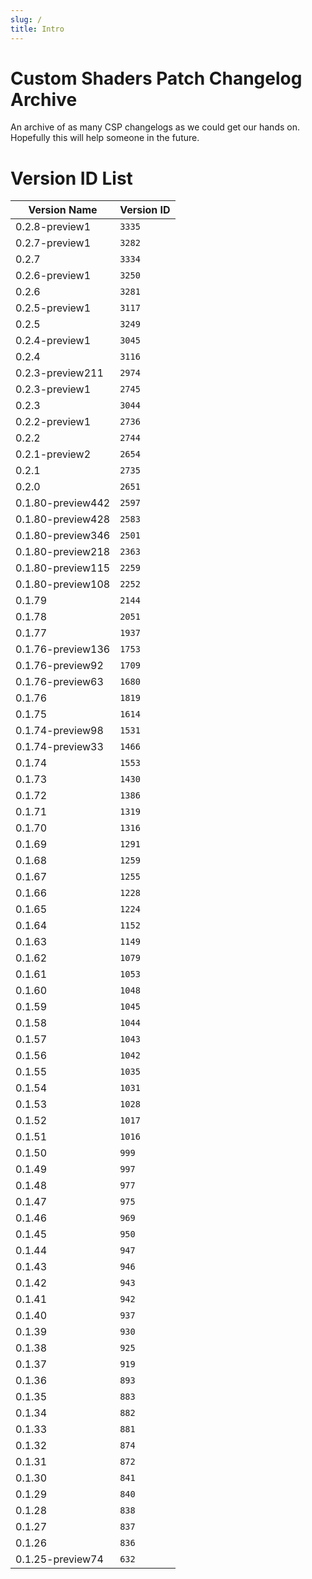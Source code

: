 ```yaml
---
slug: /
title: Intro
---
```


# Custom Shaders Patch Changelog Archive
An archive of as many CSP changelogs as we could get our hands on.  
Hopefully this will help someone in the future.

# Version ID List
| Version Name      | Version ID |
|-------------------|------------|
| 0.2.8-preview1    | `3335`     |
| 0.2.7-preview1    | `3282`     |
| 0.2.7             | `3334`     |
| 0.2.6-preview1    | `3250`     |
| 0.2.6             | `3281`     |
| 0.2.5-preview1    | `3117`     |
| 0.2.5             | `3249`     |
| 0.2.4-preview1    | `3045`     |
| 0.2.4             | `3116`     |
| 0.2.3-preview211  | `2974`     |
| 0.2.3-preview1    | `2745`     |
| 0.2.3             | `3044`     |
| 0.2.2-preview1    | `2736`     |
| 0.2.2             | `2744`     |
| 0.2.1-preview2    | `2654`     |
| 0.2.1             | `2735`     |
| 0.2.0             | `2651`     |
| 0.1.80-preview442 | `2597`     |
| 0.1.80-preview428 | `2583`     |
| 0.1.80-preview346 | `2501`     |
| 0.1.80-preview218 | `2363`     |
| 0.1.80-preview115 | `2259`     |
| 0.1.80-preview108 | `2252`     |
| 0.1.79            | `2144`     |
| 0.1.78            | `2051`     |
| 0.1.77            | `1937`     |
| 0.1.76-preview136 | `1753`     |
| 0.1.76-preview92  | `1709`     |
| 0.1.76-preview63  | `1680`     |
| 0.1.76            | `1819`     |
| 0.1.75            | `1614`     |
| 0.1.74-preview98  | `1531`     |
| 0.1.74-preview33  | `1466`     |
| 0.1.74            | `1553`     |
| 0.1.73            | `1430`     |
| 0.1.72            | `1386`     |
| 0.1.71            | `1319`     |
| 0.1.70            | `1316`     |
| 0.1.69            | `1291`     |
| 0.1.68            | `1259`     |
| 0.1.67            | `1255`     |
| 0.1.66            | `1228`     |
| 0.1.65            | `1224`     |
| 0.1.64            | `1152`     |
| 0.1.63            | `1149`     |
| 0.1.62            | `1079`     |
| 0.1.61            | `1053`     |
| 0.1.60            | `1048`     |
| 0.1.59            | `1045`     |
| 0.1.58            | `1044`     |
| 0.1.57            | `1043`     |
| 0.1.56            | `1042`     |
| 0.1.55            | `1035`     |
| 0.1.54            | `1031`     |
| 0.1.53            | `1028`     |
| 0.1.52            | `1017`     |
| 0.1.51            | `1016`     |
| 0.1.50            | `999`      |
| 0.1.49            | `997`      |
| 0.1.48            | `977`      |
| 0.1.47            | `975`      |
| 0.1.46            | `969`      |
| 0.1.45            | `950`      |
| 0.1.44            | `947`      |
| 0.1.43            | `946`      |
| 0.1.42            | `943`      |
| 0.1.41            | `942`      |
| 0.1.40            | `937`      |
| 0.1.39            | `930`      |
| 0.1.38            | `925`      |
| 0.1.37            | `919`      |
| 0.1.36            | `893`      |
| 0.1.35            | `883`      |
| 0.1.34            | `882`      |
| 0.1.33            | `881`      |
| 0.1.32            | `874`      |
| 0.1.31            | `872`      |
| 0.1.30            | `841`      |
| 0.1.29            | `840`      |
| 0.1.28            | `838`      |
| 0.1.27            | `837`      |
| 0.1.26            | `836`      |
| 0.1.25-preview74  | `632`      |